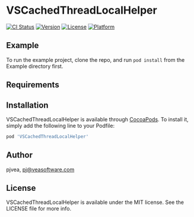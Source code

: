 # VSCachedThreadLocalHelper

[![CI Status](http://img.shields.io/travis/pjvea/VSCachedThreadLocalHelper.svg?style=flat)](https://travis-ci.org/pjvea/VSCachedThreadLocalHelper)
[![Version](https://img.shields.io/cocoapods/v/VSCachedThreadLocalHelper.svg?style=flat)](http://cocoapods.org/pods/VSCachedThreadLocalHelper)
[![License](https://img.shields.io/cocoapods/l/VSCachedThreadLocalHelper.svg?style=flat)](http://cocoapods.org/pods/VSCachedThreadLocalHelper)
[![Platform](https://img.shields.io/cocoapods/p/VSCachedThreadLocalHelper.svg?style=flat)](http://cocoapods.org/pods/VSCachedThreadLocalHelper)

## Example

To run the example project, clone the repo, and run `pod install` from the Example directory first.

## Requirements

## Installation

VSCachedThreadLocalHelper is available through [CocoaPods](http://cocoapods.org). To install
it, simply add the following line to your Podfile:

```ruby
pod 'VSCachedThreadLocalHelper'
```

## Author

pjvea, pj@veasoftware.com

## License

VSCachedThreadLocalHelper is available under the MIT license. See the LICENSE file for more info.
